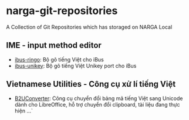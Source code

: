 narga-git-repositories
======================

A Collection of Git Repositories which has storaged on NARGA Local

## IME - input method editor
* [ibus-ringo](https://github.com/lewtds/ibus-ringo/):  Bộ gõ tiếng Việt cho iBus
*  [ibus-unikey](https://github.com/mrlequoctuan/ibus-unikey/):  Bộ gõ tiếng Việt Unikey port cho iBus

## Vietnamese Utilities - Công cụ xử lí tiếng Việt
* [B2UConverter](https://github.com/myguidingstar/B2Uconverter/): Công cụ chuyển đổi bảng mã tiếng Việt sang Unicode dành cho LibreOffice, hỗ trợ chuyển đổi clipboard, tài liệu đang thực hiện ...`
